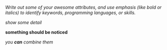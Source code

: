 *Write out some of your awesome attributes, and use emphasis (like bold or italics) to identify keywords, programming languages, or skills.*

_show some detail_

__something should be noticed__

_you **can** combine them_

